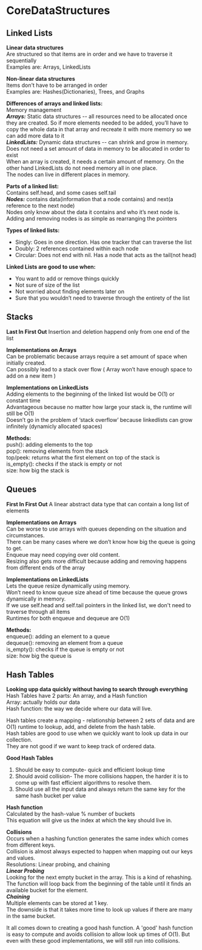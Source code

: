 # CoreDataStructures

## Linked Lists

**Linear data structures**  
Are structured so that items are in order and we have to traverse it sequentially  
Examples are: Arrays, LinkedLists  

**Non-linear data structures**  
Items don't have to be arranged in order  
Examples are: Hashes(Dictionaries), Trees, and Graphs  

   
**Differences of arrays and linked lists:**  
Memory management  
***Arrays:*** Static data structures -- all resources need to be allocated once they are created.
So if more elements needed to be added, you’ll have to copy the whole data in that array and recreate it with
more memory so we can add more data to it   
***LinkedLists:*** Dynamic data structures -- can shrink and grow in memory. Does not need a set amount of data in memory
to be allocated in order to exist  
When an array is created, it needs a certain amount of memory. On the other hand LinkedLists do not need memory all
in one place.  
The nodes can live in different places in memory.  

**Parts of a linked list:**  
Contains self.head, and some cases self.tail  
***Nodes:*** contains data(information that a node contains) and next(a reference to the next node)  
Nodes only know about the data it contains and who it’s next node is.  
Adding and removing nodes is as simple as rearranging the pointers  

**Types of linked lists:**  
 - Singly: Goes in one direction. Has one tracker that can traverse the list  
 - Doubly: 2 references contained within each node  
 - Circular: Does not end with nil. Has a node that acts as the tail(not head)  
 
 **Linked Lists are good to use when:**  
   - You want to add or remove things quickly  
   - Not sure of size of the list  
   - Not worried about finding elements later on  
   - Sure that you wouldn’t need to traverse through the entirety of the list  

## Stacks  
**Last In First Out**
Insertion and deletion happend only from one end of the list 

**Implementations on Arrays**  
Can be problematic because arrays require a set amount of space when initially created.  
Can possibly lead to a stack over flow ( Array won’t have enough space to add on a new item )  

**Implementations on LinkedLists**  
Adding elements to the beginning of the linked list would be O(1) or constant time  
Advantageous because no matter how large your stack is, the runtime will still be O(1)  
Doesn’t go in the problem of ‘stack overflow’ because linkedlists can grow infinitely (dynamicly allocated spaces)  

**Methods:**   
push(): adding elements to the top  
pop(): removing elements from the stack  
top/peek: returns what the first element on top of the stack is  
is_empty(): checks if the stack is empty or not  
size: how big the stack is  

## Queues
**First In First Out**
A linear abstract data type that can contain a long list of elements  

**Implementations on Arrays**  
Can be worse to use arrays with queues depending on the situation and circumstances.  
There can be many cases where we don’t know how big the queue is going to get.  
Enqueue may need copying over old content.  
Resizing also gets more difficult because adding and removing happens from different ends of the array  

**Implementations on LinkedLists**  
Lets the queue resize dynamically using memory.  
Won’t need to know queue size ahead of time because the queue grows dynamically in memory.  
If we use self.head and self.tail pointers in the linked list, we don't need to traverse through all items  
Runtimes for both enqueue and dequeue are O(1)  

**Methods:**  
enqueue(): adding an element to a queue  
dequeue(): removing an element from a queue  
is_empty(): checks if the queue is empty or not  
size: how big the queue is  


## Hash Tables
**Looking upp data quickly without having to search through everything**  
Hash Tables have 2 parts: An array, and a Hash function  
Array: actually holds our data  
Hash function: the way we decide where our data will live. 

Hash tables create a mapping - relationship between 2 sets of data and are O(1) runtime to lookup, add, and delete from the hash table.  
Hash tables are good to use when we quickly want to look up data in our collection.  
They are not good if we want to keep track of ordered data.  

**Good Hash Tables**
1. Should be easy to compute- quick and efficient lookup time  
2. Should avoid collision- The more collisions happen, the harder it is to come up with fast efficient algorithms to resolve them. 
3. Should use all the input data and always return the same key for the same hash bucket per value  

**Hash function**  
Calculated by the hash-value % number of buckets  
This equation will give us the index at which the key should live in.

**Collisions**  
Occurs when a hashing function generates the same index which comes from different keys.  
Collision is almost always expected to happen when mapping out our keys and values.  
Resolutions: Linear probing, and chaining  
***Linear Probing***  
Looking for the next empty bucket in the array. This is a kind of rehashing.  
The function will loop back from the beginning of the table until it finds an available bucket for the element.   
***Chaining***  
Multiple elements can be stored at 1 key.  
The downside is that it takes more time to look up values if there are many in the same bucket.  

It all comes down to creating a good hash function. A 'good' hash function is easy to compute and avoids collision to allow look up times of O(1). But even with these good implementations, we will still run into collisions.
